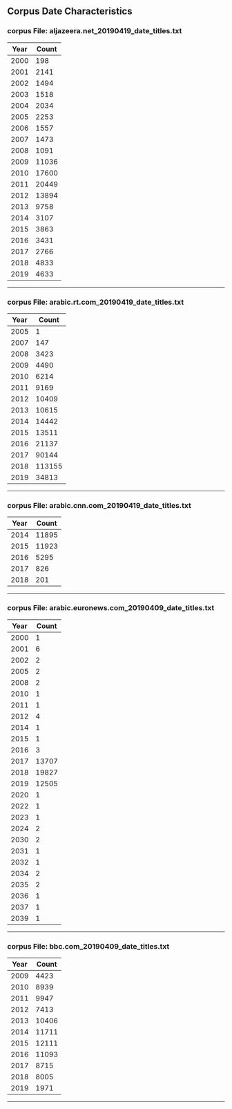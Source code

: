 ## Corpus Date Characteristics
### corpus File: aljazeera.net_20190419_date_titles.txt
|   Year |   Count |
|--------|---------|
|   2000 |     198 |
|   2001 |    2141 |
|   2002 |    1494 |
|   2003 |    1518 |
|   2004 |    2034 |
|   2005 |    2253 |
|   2006 |    1557 |
|   2007 |    1473 |
|   2008 |    1091 |
|   2009 |   11036 |
|   2010 |   17600 |
|   2011 |   20449 |
|   2012 |   13894 |
|   2013 |    9758 |
|   2014 |    3107 |
|   2015 |    3863 |
|   2016 |    3431 |
|   2017 |    2766 |
|   2018 |    4833 |
|   2019 |    4633 |
---
### corpus File: arabic.rt.com_20190419_date_titles.txt
|   Year |   Count |
|--------|---------|
|   2005 |       1 |
|   2007 |     147 |
|   2008 |    3423 |
|   2009 |    4490 |
|   2010 |    6214 |
|   2011 |    9169 |
|   2012 |   10409 |
|   2013 |   10615 |
|   2014 |   14442 |
|   2015 |   13511 |
|   2016 |   21137 |
|   2017 |   90144 |
|   2018 |  113155 |
|   2019 |   34813 |
---
### corpus File: arabic.cnn.com_20190419_date_titles.txt
|   Year |   Count |
|--------|---------|
|   2014 |   11895 |
|   2015 |   11923 |
|   2016 |    5295 |
|   2017 |     826 |
|   2018 |     201 |
---
### corpus File: arabic.euronews.com_20190409_date_titles.txt
|   Year |   Count |
|--------|---------|
|   2000 |       1 |
|   2001 |       6 |
|   2002 |       2 |
|   2005 |       2 |
|   2008 |       2 |
|   2010 |       1 |
|   2011 |       1 |
|   2012 |       4 |
|   2014 |       1 |
|   2015 |       1 |
|   2016 |       3 |
|   2017 |   13707 |
|   2018 |   19827 |
|   2019 |   12505 |
|   2020 |       1 |
|   2022 |       1 |
|   2023 |       1 |
|   2024 |       2 |
|   2030 |       2 |
|   2031 |       1 |
|   2032 |       1 |
|   2034 |       2 |
|   2035 |       2 |
|   2036 |       1 |
|   2037 |       1 |
|   2039 |       1 |
---
### corpus File: bbc.com_20190409_date_titles.txt
|   Year |   Count |
|--------|---------|
|   2009 |    4423 |
|   2010 |    8939 |
|   2011 |    9947 |
|   2012 |    7413 |
|   2013 |   10406 |
|   2014 |   11711 |
|   2015 |   12111 |
|   2016 |   11093 |
|   2017 |    8715 |
|   2018 |    8005 |
|   2019 |    1971 |
---
